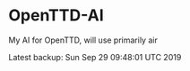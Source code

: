 # OpenTTD-AI
My AI for OpenTTD, will use primarily air

Latest backup: Sun Sep 29 09:48:01 UTC 2019

